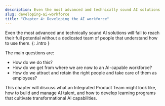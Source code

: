 ```yaml
---
description: Even the most advanced and technically sound AI solutions will fail to reach their full potential without a dedicated team of people that understand how to use it. The main questions are how do we do this? How do we get from where we are now to an AI-capable workforce? How do we attract and retain the right people and take care of them as employees? 
slug: developing-ai-workforce
title: "Chapter 4: Developing the AI workforce"
---
```

Even the most advanced and technically sound AI solutions will fail to reach their full potential without a dedicated team of people that understand how to use them.
{: .intro }

The main questions are:
- How do we do this? 
- How do we get from where we are now to an AI-capable workforce? 
- How do we attract and retain the right people and take care of them as employees? 

This chapter will discuss what an Integrated Product Team might look like, how to build and manage AI talent, and how to develop learning programs that cultivate transformational AI capabilities. 







